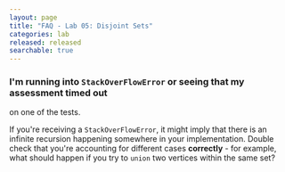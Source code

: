 ```yaml
---
layout: page
title: "FAQ - Lab 05: Disjoint Sets"
categories: lab
released: released
searchable: true
---
```


### I'm running into `StackOverFlowError` or seeing that my assessment timed out 
on one of the tests. 

If you're receiving a `StackOverFlowError`, it might imply that there is an infinite
recursion happening somewhere in your implementation. Double check that you're accounting 
for different cases **correctly** - for example, what should happen if you try to `union`
two vertices within the same set?

